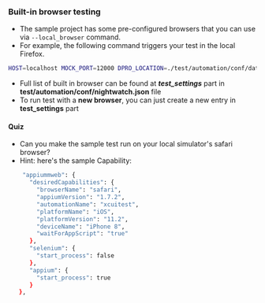 ### Built-in browser testing

- The sample project has some pre-configured browsers that you can use via `--local_browser` command. 
- For example, the following command triggers your test in the local Firefox.
```bash
HOST=localhost MOCK_PORT=12000 DPRO_LOCATION=./test/automation/conf/data ./node_modules/.bin/magellan --nightwatch_config ./test/automation/conf/nightwatch.json --config ./test/automation/magellan.json --local_browser firefox
```
- Full list of built in browser can be found at ***test_settings*** part in **test/automation/conf/nightwatch.json** file
- To run test with a **new browser**, you can just create a new entry in **test_settings** part

#### Quiz
- Can you make the sample test run on your local simulator's safari browser?
- Hint: here's the sample Capability:
```bash
    "appiummweb": {
      "desiredCapabilities": {
        "browserName": "safari",
        "appiumVersion": "1.7.2",
        "automationName": "xcuitest",
        "platformName": "iOS",
        "platformVersion": "11.2",
        "deviceName": "iPhone 8",
        "waitForAppScript": "true"
      },
      "selenium": {
        "start_process": false
      },
      "appium": {
        "start_process": true
      }
   },
```